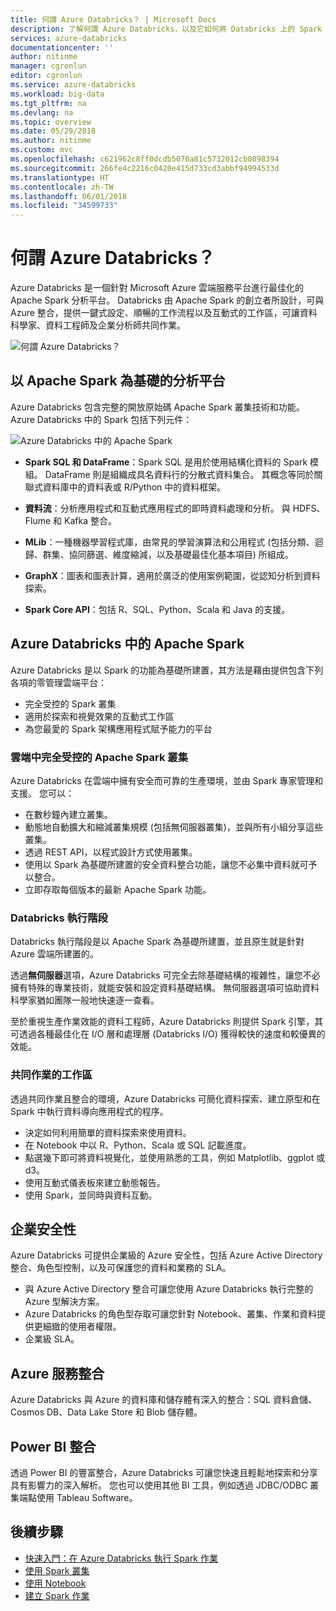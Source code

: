 ```yaml
---
title: 何謂 Azure Databricks？ | Microsoft Docs
description: 了解何謂 Azure Databricks，以及它如何將 Databricks 上的 Spark 帶入 Azure。 Azure Databricks 是一個針對 Microsoft Azure 雲端服務平台進行最佳化的 Apache Spark 分析平台。
services: azure-databricks
documentationcenter: ''
author: nitinme
manager: cgronlun
editor: cgronlun
ms.service: azure-databricks
ms.workload: big-data
ms.tgt_pltfrm: na
ms.devlang: na
ms.topic: overview
ms.date: 05/29/2018
ms.author: nitinme
ms.custom: mvc
ms.openlocfilehash: c621962c8ff0dcdb5070a81c5732012cb0898394
ms.sourcegitcommit: 266fe4c2216c0420e415d733cd3abbf94994533d
ms.translationtype: HT
ms.contentlocale: zh-TW
ms.lasthandoff: 06/01/2018
ms.locfileid: "34599733"
---
```

# <a name="what-is-azure-databricks"></a>何謂 Azure Databricks？

Azure Databricks 是一個針對 Microsoft Azure 雲端服務平台進行最佳化的 Apache Spark 分析平台。 Databricks 由 Apache Spark 的創立者所設計，可與 Azure 整合，提供一鍵式設定、順暢的工作流程以及互動式的工作區，可讓資料科學家、資料工程師及企業分析師共同作業。

![何謂 Azure Databricks？](./media/what-is-azure-databricks/azure-databricks-overview.png "何謂 Azure Databricks？")

## <a name="apache-spark-based-analytics-platform"></a>以 Apache Spark 為基礎的分析平台

Azure Databricks 包含完整的開放原始碼 Apache Spark 叢集技術和功能。 Azure Databricks 中的 Spark 包括下列元件：

![Azure Databricks 中的 Apache Spark](./media/what-is-azure-databricks/apache-spark-ecosystem-databricks.png "Azure Databricks 中的 Apache Spark")

* **Spark SQL 和 DataFrame**：Spark SQL 是用於使用結構化資料的 Spark 模組。 DataFrame 則是組織成具名資料行的分散式資料集合。 其概念等同於關聯式資料庫中的資料表或 R/Python 中的資料框架。

* **資料流**：分析應用程式和互動式應用程式的即時資料處理和分析。 與 HDFS、Flume 和 Kafka 整合。

* **MLib**：一種機器學習程式庫，由常見的學習演算法和公用程式 (包括分類、迴歸、群集、協同篩選、維度縮減，以及基礎最佳化基本項目) 所組成。

* **GraphX**：圖表和圖表計算，適用於廣泛的使用案例範圍，從認知分析到資料探索。

* **Spark Core API**：包括 R、SQL、Python、Scala 和 Java 的支援。

## <a name="apache-spark-in-azure-databricks"></a>Azure Databricks 中的 Apache Spark

Azure Databricks 是以 Spark 的功能為基礎所建置，其方法是藉由提供包含下列各項的零管理雲端平台：

- 完全受控的 Spark 叢集
- 適用於探索和視覺效果的互動式工作區
- 為您最愛的 Spark 架構應用程式賦予能力的平台

### <a name="fully-managed-apache-spark-clusters-in-the-cloud"></a>雲端中完全受控的 Apache Spark 叢集

Azure Databricks 在雲端中擁有安全而可靠的生產環境，並由 Spark 專家管理和支援。 您可以：

* 在數秒鐘內建立叢集。
* 動態地自動擴大和縮減叢集規模 (包括無伺服器叢集)，並與所有小組分享這些叢集。 
* 透過 REST API，以程式設計方式使用叢集。 
* 使用以 Spark 為基礎所建置的安全資料整合功能，讓您不必集中資料就可予以整合。 
* 立即存取每個版本的最新 Apache Spark 功能。

### <a name="databricks-runtime"></a>Databricks 執行階段
Databricks 執行階段是以 Apache Spark 為基礎所建置，並且原生就是針對 Azure 雲端所建置的。 

透過**無伺服器**選項，Azure Databricks 可完全去除基礎結構的複雜性，讓您不必擁有特殊的專業技術，就能安裝和設定資料基礎結構。 無伺服器選項可協助資料科學家猶如團隊一般地快速逐一查看。

至於重視生產作業效能的資料工程師，Azure Databricks 則提供 Spark 引擎，其可透過各種最佳化在 I/O 層和處理層 (Databricks I/O) 獲得較快的速度和較優異的效能。

### <a name="workspace-for-collaboration"></a>共同作業的工作區

透過共同作業且整合的環境，Azure Databricks 可簡化資料探索、建立原型和在 Spark 中執行資料導向應用程式的程序。

* 決定如何利用簡單的資料探索來使用資料。
* 在 Notebook 中以 R、Python、Scala 或 SQL 記載進度。
* 點選幾下即可將資料視覺化，並使用熟悉的工具，例如 Matplotlib、ggplot 或 d3。
* 使用互動式儀表板來建立動態報告。
* 使用 Spark，並同時與資料互動。

## <a name="enterprise-security"></a>企業安全性

Azure Databricks 可提供企業級的 Azure 安全性，包括 Azure Active Directory 整合、角色型控制，以及可保護您的資料和業務的 SLA。

* 與 Azure Active Directory 整合可讓您使用 Azure Databricks 執行完整的 Azure 型解決方案。
* Azure Databricks 的角色型存取可讓您針對 Notebook、叢集、作業和資料提供更細緻的使用者權限。
* 企業級 SLA。 

## <a name="integration-with-azure-services"></a>Azure 服務整合

Azure Databricks 與 Azure 的資料庫和儲存體有深入的整合：SQL 資料倉儲、Cosmos DB、Data Lake Store 和 Blob 儲存體。 

## <a name="integration-with-power-bi"></a>Power BI 整合
透過 Power BI 的豐富整合，Azure Databricks 可讓您快速且輕鬆地探索和分享具有影響力的深入解析。 您也可以使用其他 BI 工具，例如透過 JDBC/ODBC 叢集端點使用 Tableau Software。

## <a name="next-steps"></a>後續步驟

* [快速入門：在 Azure Databricks 執行 Spark 作業](quickstart-create-databricks-workspace-portal.md)
* [使用 Spark 叢集](https://docs.azuredatabricks.net/user-guide/clusters/index.html)
* [使用 Notebook](https://docs.azuredatabricks.net/user-guide/notebooks/index.html)
* [建立 Spark 作業](https://docs.azuredatabricks.net/user-guide/jobs.html)

 









